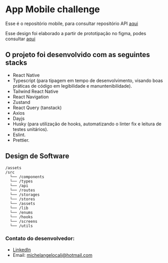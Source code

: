# App Mobile challenge

Esse é o repositório mobile, para consultar repositório API [aqui](https://github.com/MichelangeloCali/MFC-back) 


Esse design foi elaborado a partir de prototipação no figma, podes consultar [aqui](https://www.figma.com/file/gaxcYekkGvJUkvI6YDp4Tg/Untitled?type=design&node-id=0%3A1&mode=design&t=gTsWV28cjMtvP0Df-1)


## O projeto foi desenvolvido com as seguintes stacks

- React Native
- Typescript (para tipagem em tempo de desenvolvimento, visando boas práticas de código em legibilidade e manuntenibilidade).
- Tailwind React Native
- React Navigation
- Zustand 
- React Query (tanstack)
- Axios
- Dayjs
- Husky (para utilização de hooks, automatizando o linter fix e leitura de testes unitários).
- Eslint.
- Prettier.

## Design de Software

```
/assets
/src
  └── /components
  └── /types
  └── /api
  └── /routes
  └── /storages
  └── /stores
  └── /assets
  └── /lib
  └── /enums
  └── /hooks
  └── /screens
  └── /utils
```

### Contato do desenvolvedor:

- [LinkedIn](https://www.linkedin.com/in/michelangelocali/)
- Email: michelangelocali@hotmail.com

